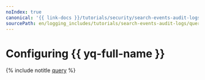 ```yaml
---
noIndex: true
canonical: '{{ link-docs }}/tutorials/security/search-events-audit-logs/tools'
sourcePath: en/logging_includes/tutorials/search-events-audit-logs/query.md
---
```


# Configuring {{ yq-full-name }}

{% include notitle [query](../../../_tutorials/security/search-events-audit-logs/query.md) %}
